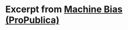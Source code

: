# Excerpt from [Machine Bias (ProPublica)](https://www.propublica.org/article/machine-bias-risk-assessments-in-criminal-sentencing)

